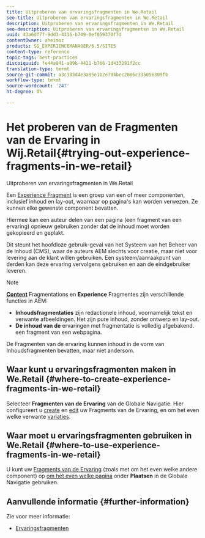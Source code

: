 ```yaml
---
title: Uitproberen van ervaringsfragmenten in We.Retail
seo-title: Uitproberen van ervaringsfragmenten in We.Retail
description: Uitproberen van ervaringsfragmenten in We.Retail
seo-description: Uitproberen van ervaringsfragmenten in We.Retail
uuid: 43a6df77-9dd3-4316-b749-0ef059370f7d
contentOwner: aheimoz
products: SG_EXPERIENCEMANAGER/6.5/SITES
content-type: reference
topic-tags: best-practices
discoiquuid: fe44a941-a09b-4421-b766-1d433291f2cc
translation-type: tm+mt
source-git-commit: a3c303d4e3a85e1b2e794bec2006c335056309fb
workflow-type: tm+mt
source-wordcount: '247'
ht-degree: 0%

---
```



# Het proberen van de Fragmenten van de Ervaring in Wij.Retail{#trying-out-experience-fragments-in-we-retail}

Uitproberen van ervaringsfragmenten in We.Retail

Een [Experience Fragment](/help/sites-authoring/experience-fragments.md) is een groep van een of meer componenten, inclusief inhoud en lay-out, waarnaar op pagina&#39;s kan worden verwezen. Ze kunnen elke gewenste component bevatten.

Hiermee kan een auteur delen van een pagina (een fragment van een ervaring) opnieuw gebruiken zonder dat de inhoud moet worden gekopieerd en geplakt.

Dit steunt het hoofdloze gebruik-geval van het Systeem van het Beheer van de Inhoud (CMS), waar de auteurs AEM slechts voor creatie, maar niet voor levering aan de klant willen gebruiken. Een systeem/aanraakpunt van derden kan deze ervaring vervolgens gebruiken en aan de eindgebruiker leveren.

>[!NOTE]
>
>**[Content](/help/sites-developing/we-retail-content-fragments.md)** Fragmentations en  **Experience** Fragmentes zijn verschillende functies in AEM:
>
>* **Inhoudsfragmentaties** zijn redactionele inhoud, voornamelijk tekst en verwante afbeeldingen. Het zijn pure inhoud, zonder ontwerp en lay-out.
>* **De inhoud van de** ervaringen met fragmentatie is volledig afgebakend. een fragment van een webpagina.

>
>
De Fragmenten van de ervaring kunnen inhoud in de vorm van Inhoudsfragmenten bevatten, maar niet andersom.

## Waar kunt u ervaringsfragmenten maken in We.Retail {#where-to-create-experience-fragments-in-we-retail}

Selecteer **Fragmenten van de Ervaring** van de Globale Navigatie. Hier configureert u [create](/help/sites-authoring/experience-fragments.md#creating-an-experience-fragment) en [edit](/help/sites-authoring/experience-fragments.md#editing-your-experience-fragment) uw Fragments van de Ervaring, en om het even welke verwante [variaties](/help/sites-authoring/experience-fragments.md#creating-an-experience-fragment-variation).

## Waar moet u ervaringsfragmenten gebruiken in We.Retail {#where-to-use-experience-fragments-in-we-retail}

U kunt uw [Fragments van de Ervaring](/help/sites-authoring/experience-fragments.md#using-your-experience-fragment) (zoals met om het even welke andere component) op [om het even welke pagina](/help/sites-authoring/editing-content.md) onder **Plaatsen** in de Globale Navigatie gebruiken.

## Aanvullende informatie {#further-information}

Zie voor meer informatie:

* [Ervaringsfragmenten](/help/sites-authoring/experience-fragments.md)

